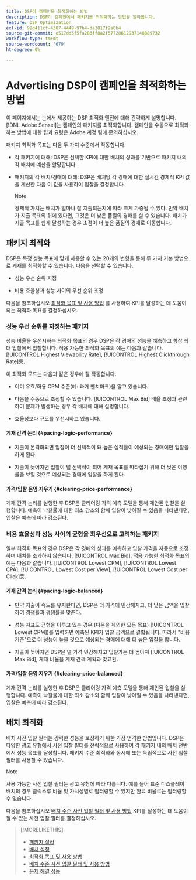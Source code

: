 ```yaml
---
title: DSP이 캠페인을 최적화하는 방법
description: DSP이 캠페인에서 패키지를 최적화하는 방법을 알아봅니다.
feature: DSP Optimization
exl-id: 92d411cf-4307-4449-97b4-da3817f2a0b4
source-git-commit: e517dd5f5fa283ff8a2f57728612937148889732
workflow-type: tm+mt
source-wordcount: '679'
ht-degree: 0%

---
```


# Advertising DSP이 캠페인을 최적화하는 방법

이 페이지에서는 는에서 제공하는 DSP 최적화 엔진에 대해 간략하게 설명합니다. [!DNL Adobe Sensei]는 캠페인의 패키지를 최적화합니다. 캠페인을 수동으로 최적화하는 방법에 대한 팁과 요령은 Adobe 계정 팀에 문의하십시오. <!-- add link to trading playbook if we add it to help -->

패키지 최적화 목표는 다음 두 가지 수준에서 작동합니다.

* 각 패키지에 대해: DSP은 선택한 KPI에 대한 배치의 성과를 기반으로 패키지 내의 각 배치에 예산을 할당합니다.

* 패키지의 각 배치/경매에 대해: DSP은 배치당 각 경매에 대한 실시간 경제적 KPI 값을 계산한 다음 이 값을 사용하여 입찰을 결정합니다.

  >[!NOTE]
  >
  >경제적 가치는 배치가 얼마나 잘 지출되는지에 따라 크게 가중될 수 있다. 만약 배치가 지출 목표의 뒤에 있다면, 그것은 더 낮은 품질의 경매를 살 수 있습니다. 배치가 지출 목표를 쉽게 달성하는 경우 초점이 더 높은 품질의 경매로 이동합니다.

## 패키지 최적화

DSP은 특정 성능 목표에 맞게 사용할 수 있는 20개의 변형을 통해 두 가지 기본 방법으로 게재를 최적화할 수 있습니다. 다음을 선택할 수 있습니다.

* 성능 우선 순위 지정

* 비용 효율성과 성능 사이의 우선 순위 조정

다음을 참조하십시오 [최적화 목표 및 사용 방법](optimization-goals.md) 를 사용하여 KPI를 달성하는 데 도움이 되는 최적화 목표를 결정하십시오.

### 성능 우선 순위를 지정하는 패키지

성능 비율을 우선시하는 최적화 목표의 경우 DSP은 각 경매의 성능을 예측하고 항상 최대 입찰에서 입찰합니다. 적용 가능한 최적화 목표의 예는 다음과 같습니다. [!UICONTROL Highest Viewability Rate], [!UICONTROL Highest Clickthrough Rate]등.

이 최적화 모드는 다음과 같은 경우에 잘 작동합니다.

* 이미 유효/허용 CPM 수준(예: 과거 벤치마크)을 알고 있습니다.

* 다음을 수동으로 조정할 수 있습니다. [!UICONTROL Max Bid] 배율 조정과 관련하여 문제가 발생하는 경우 각 배치에 대해 설명합니다.

* 효율성보다 규모를 우선시하고 있습니다.

#### 게재 간격 논리 {#pacing-logic-performance}

* 지출이 본격화되면 입찰이 더 선택적이 돼 높은 실적률이 예상되는 경매에만 입찰을 하게 된다.

* 지출이 늦어지면 입찰이 덜 선택적이 되어 게재 목표를 따라잡기 위해 더 낮은 이행률을 보일 것으로 예상되는 경매에 입찰을 하게 된다.

#### 가격/입찰 음영 지우기 {#clearing-price-performance}

게재 간격 논리를 실행한 후 DSP은 클리어링 가격 예측 모델을 통해 제안된 입찰을 실행합니다. 예측이 낙찰률에 대한 최소 감소와 함께 입찰이 낮아질 수 있음을 나타낸다면, 입찰은 예측에 따라 감소된다.

### 비용 효율성과 성능 사이의 균형을 최우선으로 고려하는 패키지

일부 최적화 목표의 경우 DSP은 각 경매의 성과를 예측하고 입찰 가격을 자동으로 조정하며 배치를 초과하지 않습니다. [!UICONTROL Max Bid]. 적용 가능한 최적화 목표의 예는 다음과 같습니다. [!UICONTROL Lowest CPM], [!UICONTROL Lowest CPA], [!UICONTROL Lowest Cost per View], [!UICONTROL Lowest Cost per Click]등.

#### 게재 간격 논리 {#pacing-logic-balanced}

* 만약 지출이 속도를 유지한다면, DSP은 더 가격에 민감해지고, 더 낮은 금액을 입찰하여 경쟁률과 경쟁률을 맞춘다.

* 성능 지표도 균형을 이루고 있는 경우 (다음을 제외한 모든 목표) [!UICONTROL Lowest CPM])를 입력하면 예측된 KPI가 입찰 금액으로 결합됩니다. 따라서 &quot;비용 기준&quot;으로 더 성능이 높을 것으로 예상되는 경매에 대해 더 높은 입찰을 합니다.

* 지출이 늦어지면 DSP은 덜 가격 민감해지고 입찰가는 더 높아져 [!UICONTROL Max Bid], 게재 비율을 게재 간격 계획과 맞교환.

#### 가격/입찰 음영 지우기 {#clearing-price-balanced}

게재 간격 논리를 실행한 후 DSP은 클리어링 가격 예측 모델을 통해 제안된 입찰을 실행합니다. 예측이 낙찰률에 대한 최소 감소와 함께 입찰이 낮아질 수 있음을 나타낸다면, 입찰은 예측에 따라 감소된다.

## 배치 최적화

배치 사전 입찰 필터는 강력한 성능을 보장하기 위한 가장 엄격한 방법입니다. DSP은 다양한 광고 유형에서 사전 입찰 필터를 전략적으로 사용하여 각 패키지 내의 배치 전반에서 성능 목표를 달성합니다. 패키지 수준 최적화와 동시에 또는 독립적으로 사전 입찰 필터를 사용할 수 있습니다.

>[!NOTE]
>
>사용 가능한 사전 입찰 필터는 광고 유형에 따라 다릅니다. 예를 들어 표준 디스플레이 배치의 경우 클릭스루 비율 및 가시성별로 필터링할 수 있지만 완료 비율로는 필터링할 수 없습니다.

다음을 참조하십시오 [배치 수준 사전 입찰 필터 및 사용 방법](optimization-pre-bid-filters.md) KPI를 달성하는 데 도움이 될 수 있는 사전 입찰 필터를 결정하십시오.

>[!MORELIKETHIS]
>
>* [패키지 설정](/help/dsp/campaign-management/packages/package-settings.md)
>* [배치 설정](/help/dsp/campaign-management/placements/placement-settings.md)
>* [최적화 목표 및 사용 방법](optimization-goals.md)
>* [배치 수준 사전 입찰 필터 및 사용 방법](optimization-pre-bid-filters.md)
>* [문제 해결 성능](/help/dsp/optimization/troubleshooting-performance.md)
